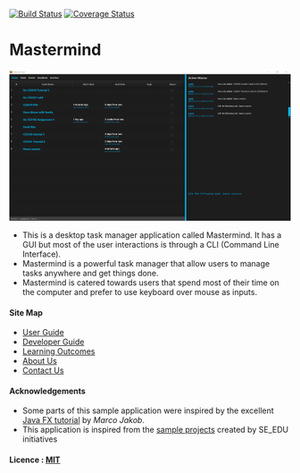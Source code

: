 [![Build Status](https://travis-ci.org/CS2103AUG2016-W11-C3/main.svg?branch=master)](https://travis-ci.org/CS2103AUG2016-W11-C3/main/builds)
[![Coverage Status](https://coveralls.io/repos/github/CS2103AUG2016-W11-C3/main/badge.svg?branch=master)](https://coveralls.io/github/CS2103AUG2016-W11-C3/main?branch=master)

# Mastermind

<img src="docs/images/Mastermind.png" width="600"><br>

* This is a desktop task manager application called Mastermind. It has a GUI but most of the user interactions is through
  a CLI (Command Line Interface).
* Mastermind is a powerful task manager that allow users to manage tasks anywhere and get things done.
* Mastermind is catered towards users that spend most of their time on the computer and prefer to use keyboard over mouse as inputs.
  
#### Site Map
* [User Guide](docs/UserGuide.md) 
* [Developer Guide](docs/DeveloperGuide.md) 
* [Learning Outcomes](docs/LearningOutcomes.md) 
* [About Us](docs/AboutUs.md)
* [Contact Us](docs/ContactUs.md)


#### Acknowledgements

* Some parts of this sample application were inspired by the excellent 
  [Java FX tutorial](http://code.makery.ch/library/javafx-8-tutorial/) by *Marco Jakob*. 
* This application is inspired from the [sample projects](https://github.com/se-edu/) created by SE_EDU initiatives


#### Licence : [MIT](LICENSE)
